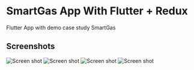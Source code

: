 # SmartGas App With Flutter + Redux

Flutter App with demo case study SmartGas 

## Screenshots

![Screen shot](screenshot1.png "Screen shot 1")
![Screen shot](screenshot2.png "Screen shot 2")
![Screen shot](screenshot3.png "Screen shot 3")
![Screen shot](screenshot4.png "Screen shot 4")